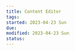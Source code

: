 ```yaml
---
title: Content Editor
tags:   
started: 2023-04-23 Sun
due: 
modified: 2023-04-23 Sun
status: 
---
```

